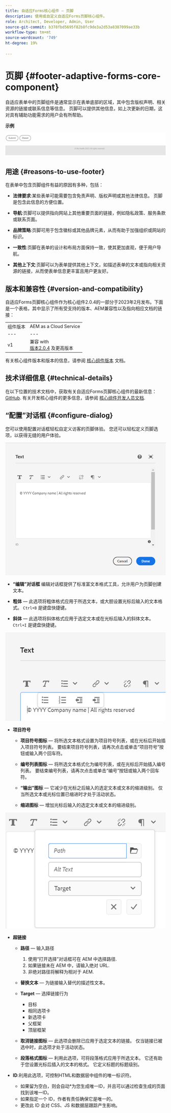 ```yaml
---
title: 自适应Forms核心组件 — 页脚
description: 使用或自定义自适应Forms页脚核心组件。
role: Architect, Developer, Admin, User
source-git-commit: b378fbd5695f82b8fc9de3a2d53a8387099ae33b
workflow-type: tm+mt
source-wordcount: '749'
ht-degree: 19%

---
```



# 页脚 {#footer-adaptive-forms-core-component}

自适应表单中的页脚组件是通常显示在表单底部的区域，其中包含版权声明、相关资源的链接或联系信息等信息。 页脚可以提供其他信息，如上次更新的日期，这对具有辅助功能需求的用户会有所帮助。

**示例**

![](/help/adaptive-forms/assets/footer.png)

## 用途 {#reasons-to-use-footer}

在表单中包含页脚组件有益的原因有多种，包括：

* **法律要求**:某些表单可能需要包含免责声明、版权声明或其他法律信息。 页脚是包含此信息的方便位置。

* **导航**:页脚可以提供指向网站上其他重要页面的链接，例如隐私政策、服务条款或联系页面。

* **品牌策略**:页脚可用于包含徽标或其他品牌元素，从而有助于加强组织或网站的标识。

* **一致性**:页脚在表单的设计和布局方面保持一致，使其更加直观，便于用户导航。

* **其他上下文**:页脚可以为表单提供其他上下文，如描述表单的文本或指向相关资源的链接，从而使表单信息更丰富且用户更友好。

## 版本和兼容性 {#version-and-compatibility}

自适应Forms页脚核心组件作为核心组件2.0.4的一部分于2023年2月发布。下面是一个表格，其中显示了所有受支持的版本、AEM兼容性以及指向相应文档的链接：

|  |  |
|---|---|
| 组件版本 | AEM as a Cloud Service |
| --- | --- |
| v1 | 兼容 with<br>[版本2.0.4](/help/versions.md) 及更高版本 | 兼容 | 兼容 |

有关核心组件版本和版本的信息，请参阅 [核心组件版本](/help/versions.md) 文档。

<!-- ## Sample Component Output {#sample-component-output}

To experience the Accordion Component as well as see examples of its configuration options as well as HTML and JSON output, visit the [Component Library](https://adobe.com/go/aem_cmp_library_accordion). -->

## 技术详细信息 {#technical-details}

在以下位置的技术文档中，获取有关自适应Forms页脚核心组件的最新信息： [GitHub](https://github.com/adobe/aem-core-forms-components/tree/master/ui.af.apps/src/main/content/jcr_root/apps/core/fd/components/form/footer/v1/footer). 有关开发核心组件的更多信息，请参阅 [核心组件开发人员文档](/help/developing/overview.md).


## “配置”对话框 {#configure-dialog}

您可以使用配置对话框轻松自定义访客的页脚体验。 您还可以轻松定义页脚选项，以获得无缝的用户体验。

![“属性”选项卡](/help/adaptive-forms/assets/footer_propertiestab.png)

* **“编辑”对话框**
编辑对话框提供了标准富文本格式工具，允许用户为页脚创建文本。

* **粗体**  — 此选项将粗体格式应用于所选文本，或大胆设置光标后输入的文本格式。 `Ctrl+B` 是键盘快捷键。

* **斜体**  — 此选项将斜体格式应用于选定文本或在光标后输入的斜体文本。 `Ctrl+I` 是键盘快捷键。

![项目符号选项](/help/adaptive-forms/assets/footer_bullet.png)


* **项目符号**

   * **项目符号图标**  — 将所选文本格式设置为项目符号列表，或在光标后开始插入项目符号列表。 要结束项目符号列表，请再次点击或单击“项目符号”按钮或输入两个回车符。

   * **编号列表图标**  — 将所选文本格式化为编号列表，或在光标后开始插入编号列表。 要结束编号列表，请再次点击或单击“编号”按钮或输入两个回车符。

   * **“输出”图标**  — 它减少在光标之后输入的选定文本或文本的缩进级别。 仅当所选文本或光标位置已缩进时才处于活动状态。

   * **缩进图标**  — 增加光标后输入的选定文本或文本的缩进级别。

![超链接选项](/help/adaptive-forms/assets/footer_link.png)

* **超链接**

   * **路径**  — 输入路径
      1. 使用“打开选择”对话框可在 AEM 中选择路径.
      1. 如果链接未在 AEM 中，请输入绝对 URL.
      1. 非绝对路径将解释为相对于 AEM.
   * **替换文本**  — 为链接输入替代的描述性文本。

   * **Target**  — 选择链接行为
      * 目标
      * 相同选项卡
      * 新选项卡
      * 父框架
      * 顶层框架
   * **取消链接图标**  — 此选项会删除已应用于选定文本的链接。 仅当链接已被选中时，此选项才处于活动状态。

   * **段落格式图标**  — 利用此选项，可将段落格式应用于所选文本。 它还有助于您设置光标后插入的文本的格式。 它定义标题的标题级别。



* **ID**:利用此选项，可控制HTML和数据层中组件的唯一标识符。

   * 如果留为空白，则会自动*为您生成唯一ID，并且可以通过检查生成的页面找到该唯一ID。
   * 如果指定一个 ID，作者有责任确保它是唯一的。
   * 更改此 ID 会对 CSS、JS 和数据层跟踪产生影响。


